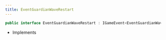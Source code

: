 ```yaml
---
title: EventGuardianWaveRestart
---
```


```csharp
public interface EventGuardianWaveRestart : IGameEvent<EventGuardianWaveRestart>
```

- Implements

